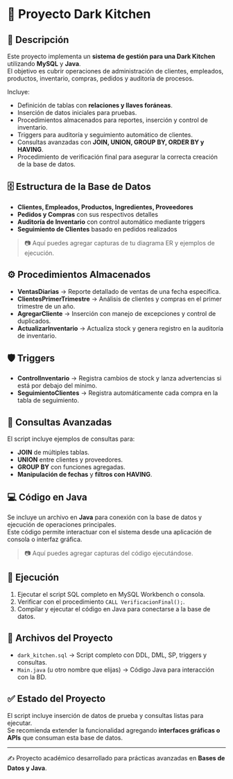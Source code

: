 # 🍴 Proyecto Dark Kitchen  

## 📌 Descripción  
Este proyecto implementa un **sistema de gestión para una Dark Kitchen** utilizando **MySQL** y **Java**.  
El objetivo es cubrir operaciones de administración de clientes, empleados, productos, inventario, compras, pedidos y auditoría de procesos.  

Incluye:  
- Definición de tablas con **relaciones y llaves foráneas**.  
- Inserción de datos iniciales para pruebas.  
- Procedimientos almacenados para reportes, inserción y control de inventario.  
- Triggers para auditoría y seguimiento automático de clientes.  
- Consultas avanzadas con **JOIN, UNION, GROUP BY, ORDER BY y HAVING**.  
- Procedimiento de verificación final para asegurar la correcta creación de la base de datos.  

## 🗄️ Estructura de la Base de Datos  
- **Clientes, Empleados, Productos, Ingredientes, Proveedores**  
- **Pedidos y Compras** con sus respectivos detalles  
- **Auditoría de Inventario** con control automático mediante triggers  
- **Seguimiento de Clientes** basado en pedidos realizados  

> 📷 Aquí puedes agregar capturas de tu diagrama ER y ejemplos de ejecución.

## ⚙️ Procedimientos Almacenados  
- **VentasDiarias** → Reporte detallado de ventas de una fecha específica.  
- **ClientesPrimerTrimestre** → Análisis de clientes y compras en el primer trimestre de un año.  
- **AgregarCliente** → Inserción con manejo de excepciones y control de duplicados.  
- **ActualizarInventario** → Actualiza stock y genera registro en la auditoría de inventario.  

## 🛡️ Triggers  
- **ControlInventario** → Registra cambios de stock y lanza advertencias si está por debajo del mínimo.  
- **SeguimientoClientes** → Registra automáticamente cada compra en la tabla de seguimiento.  

## 🔎 Consultas Avanzadas  
El script incluye ejemplos de consultas para:  
- **JOIN** de múltiples tablas.  
- **UNION** entre clientes y proveedores.  
- **GROUP BY** con funciones agregadas.  
- **Manipulación de fechas** y **filtros con HAVING**.  

## 💻 Código en Java  
Se incluye un archivo en **Java** para conexión con la base de datos y ejecución de operaciones principales.  
Este código permite interactuar con el sistema desde una aplicación de consola o interfaz gráfica.  

> 📷 Aquí puedes agregar capturas del código ejecutándose.  

## 🚀 Ejecución  
1. Ejecutar el script SQL completo en MySQL Workbench o consola.  
2. Verificar con el procedimiento `CALL VerificacionFinal();`.  
3. Compilar y ejecutar el código en Java para conectarse a la base de datos.  

## 📂 Archivos del Proyecto  
- `dark_kitchen.sql` → Script completo con DDL, DML, SP, triggers y consultas.  
- `Main.java` (u otro nombre que elijas) → Código Java para interacción con la BD.  

## ✅ Estado del Proyecto  
El script incluye inserción de datos de prueba y consultas listas para ejecutar.  
Se recomienda extender la funcionalidad agregando **interfaces gráficas o APIs** que consuman esta base de datos.  

---
✍️ Proyecto académico desarrollado para prácticas avanzadas en **Bases de Datos y Java**.  

